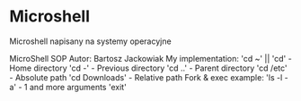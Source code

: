 # Microshell
Microshell napisany na systemy operacyjne

MicroShell SOP
Autor: Bartosz Jackowiak
My implementation:
'cd ~' || 'cd' - Home directory
'cd -' - Previous directory
'cd ..' - Parent directory
'cd /etc' - Absolute path
'cd Downloads' - Relative path
Fork & exec example:
'ls -l -a' - 1 and more arguments
'exit'
